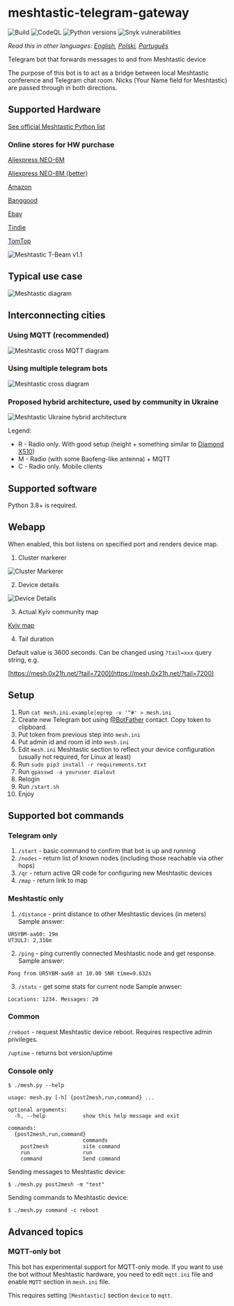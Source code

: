 # meshtastic-telegram-gateway
![Build](https://github.com/tb0hdan/meshtastic-telegram-gateway/actions/workflows/build.yml/badge.svg)
![CodeQL](https://github.com/tb0hdan/meshtastic-telegram-gateway/actions/workflows/codeql-analysis.yml/badge.svg)
![Python versions](https://shields.io/badge/python-3.8%20|%203.9%20|%203.10%20|%203.11%20|%203.12-green)
![Snyk vulnerabilities](https://img.shields.io/snyk/vulnerabilities/github/tb0hdan/meshtastic-telegram-gateway)

*Read this in other languages: [English](README.md), [Polski](README.pl.md), [Português](README.pt.md)*

Telegram bot that forwards messages to and from Meshtastic device

The purpose of this bot is to act as a bridge between local Meshtastic conference and
Telegram chat room. Nicks (Your Name field for Meshtastic) are passed through in both directions.

## Supported Hardware

[See official Meshtastic Python list](https://github.com/meshtastic/python/blob/master/meshtastic/supported_device.py)

### Online stores for HW purchase

[Aliexpress NEO-6M](https://www.aliexpress.com/item/4001178678568.html)

[Aliexpress NEO-8M (better)](https://www.aliexpress.com/item/4001287221970.html)

[Amazon](https://www.amazon.com/TTGO-Meshtastic-T-Beam-Bluetooth-Battery/dp/B08GLDQDW1)

[Banggood](https://www.banggood.com/LILYGO-TTGO-Meshtastic-T-Beam-V1_1-ESP32-433-or-915-or-923Mhz-WiFi-Bluetooth-ESP32-GPS-NEO-6M-SMA-18650-Battery-Holder-With-OLED-p-1727472.html)

[Ebay](https://www.ebay.com/itm/353398290066)

[Tindie](https://www.tindie.com/products/lilygo/lilygo-ttgo-t-beam-v11-esp32/)

[TomTop](https://www.tomtop.com/p-e13012-4.html)

![Meshtastic T-Beam v1.1](https://raw.githubusercontent.com/tb0hdan/meshtastic-telegram-gateway/master/doc/img/tbeam_11.jpeg)

## Typical use case

![Meshtastic diagram](https://raw.githubusercontent.com/tb0hdan/meshtastic-telegram-gateway/master/doc/MeshtasticBot.drawio.png)

## Interconnecting cities

### Using MQTT (recommended)

![Meshtastic cross MQTT diagram](https://raw.githubusercontent.com/tb0hdan/meshtastic-telegram-gateway/master/doc/MeshtasticBot-cross-mqtt.drawio.png)

### Using multiple telegram bots

![Meshtastic cross diagram](https://raw.githubusercontent.com/tb0hdan/meshtastic-telegram-gateway/master/doc/MeshtasticBot-cross.drawio.png)

### Proposed hybrid architecture, used by community in Ukraine

![Meshtastic Ukraine hybrid architecture](https://raw.githubusercontent.com/tb0hdan/meshtastic-telegram-gateway/master/doc/mesh_hybrid.drawio.png)

Legend:
- R - Radio only. With good setup (height + something similar to [Diamond X510](https://www.diamondantenna.net/x510series.html))
- M - Radio (with some Baofeng-like antenna) + MQTT
- C - Radio only. Mobile clients

## Supported software

Python 3.8+ is required.

## Webapp

When enabled, this bot listens on specified port and renders device map.

1. Cluster markerer

![Cluster Markerer](https://raw.githubusercontent.com/tb0hdan/meshtastic-telegram-gateway/master/doc/img/gmaps.png)

2. Device details

![Device Details](https://raw.githubusercontent.com/tb0hdan/meshtastic-telegram-gateway/master/doc/img/gmaps_details.png)

3. Actual Kyiv community map

[Kyiv map](https://mesh.0x21h.net)

4. Tail duration

Default value is 3600 seconds. Can be changed using `?tail=xxx` query string, e.g.

[https://mesh.0x21h.net/?tail=7200](https://mesh.0x21h.net/?tail=7200)


## Setup

1. Run `cat mesh.ini.example|egrep -v '^#' > mesh.ini`
2. Create new Telegram bot using [@BotFather](https://t.me/BotFather) contact. Copy token to clipboard.
3. Put token from previous step into `mesh.ini`
4. Put admin id and room id into `mesh.ini`
5. Edit `mesh.ini` Meshtastic section to reflect your device configuration (usually not required, for Linux at least)
6. Run `sudo pip3 install -r requirements.txt`
7. Run `gpasswd -a youruser dialout`
8. Relogin
9. Run `/start.sh`
10. Enjoy


## Supported bot commands

### Telegram only

1. `/start` - basic command to confirm that bot is up and running
2. `/nodes` - return list of known nodes (including those reachable via other hops)
3. `/qr` - return active QR code for configuring new Meshtastic devices
4. `/map` - return link to map

### Meshtastic only

1. `/distance` - print distance to other Meshtastic devices (in meters)
Sample answer:

```
UR5YBM-aa60: 19m
UT3ULJ: 2,316m
```


2. `/ping` - ping currently connected Meshtastic node and get response.
Sample answer:

```
Pong from UR5YBM-aa60 at 10.00 SNR time=9.632s
```

3. `/stats` - get some stats for current node
Sample anwser:

```
Locations: 1234. Messages: 20
```

### Common

`/reboot` - request Meshtastic device reboot. Requires respective admin privileges.

`/uptime` - returns bot version/uptime


### Console only

```angular2html
$ ./mesh.py --help

usage: mesh.py [-h] {post2mesh,run,command} ...

optional arguments:
  -h, --help            show this help message and exit

commands:
  {post2mesh,run,command}
                        commands
    post2mesh           site command
    run                 run
    command             Send command
```

Sending messages to Meshtastic device:

```angular2html
$ ./mesh.py post2mesh -m "test"
```

Sending commands to Meshtastic device:

```angular2html
$ ./mesh.py command -c reboot
```

## Advanced topics

### MQTT-only bot

This bot has experimental support for MQTT-only mode.
If you want to use the bot without Meshtastic hardware, you need to edit `mqtt.ini` file and
enable `MQTT` section in `mesh.ini` file.

This requires setting `[Meshtastic]` section `device` to `mqtt`.
